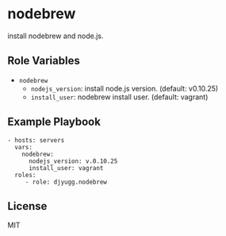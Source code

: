 nodebrew
=========

install nodebrew and node.js.

Role Variables
--------------
- `nodebrew`
  - `nodejs_version`: install node.js version. (default: v0.10.25)
  - `install_user`: nodebrew install user. (default: vagrant) 

Example Playbook
----------------

    - hosts: servers
      vars:
        nodebrew:
          nodejs_version: v.0.10.25
          install_user: vagrant
      roles:
         - role: djyugg.nodebrew

License
-------

MIT
